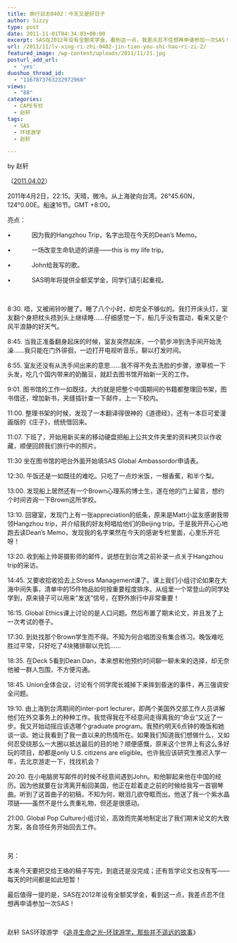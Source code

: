 ```yaml
---
title: 旅行日志0402：今天又是好日子
author: Sizzy
type: post
date: 2011-11-01T04:34:03+00:00
excerpt: SAS在2012年设有全额奖学金，看到这一点，我差点忍不住想再申请参加一次SAS！
url: /2011/11/lv-xing-ri-zhi-0402-jin-tian-you-shi-hao-ri-zi-2/
featured_image: /wp-content/uploads/2011/11/21.jpg
posturl_add_url:
  - 'yes'
duoshuo_thread_id:
  - "1167873763232972960"
views:
  - "88"
categories:
  - CAPE专栏
  - 赵轩
tags:
  - SAS
  - 环球游学
  - 赵轩

---
```

by 赵轩

<p style="text-align: left;" align="center">
  （<a href="http://blog.renren.com/blog/237370372/719794975?frommyblog">2011.04.02</a>）
</p>

2011年4月2日，22:15。天晴，微冷。从上海驶向台湾。26°45.60N，124°0.00E。船速16节。GMT +8:00。

亮点：

•            因为我的Hangzhou Trip，名字出现在今天的Dean&#8217;s Memo。

•            一场改变生命轨迹的讲座——this is my life trip。

•            John给我写的歌。

•            SAS明年将提供全额奖学金，同学们请引起重视。

&nbsp;

8:30. 唔，又被闹铃吵醒了。睡了八个小时，却完全不够似的。我打开床头灯，室友翻个身把枕头捂到头上继续睡……仔细感觉一下，船几乎没有震动，看来又是个风平浪静的好天气。

8:45. 当我正准备翻身起床的时候，室友突然起床，一个箭步冲到洗手间开始洗澡……我只能在门外徘徊，一边打开电视听音乐，聊以打发时间。

8:55. 室友还没有从洗手间出来的意思……我不得不免去洗脸的步骤，潦草梳一下头发，吃几个国内带来的奶酪豆，就赶去图书馆开始新一天的工作。

9:01. 图书馆的工作一如既往，大约就是把整个中国期间的书籍都整理回书架，图书借还，增加新书，夹缝插针查一下邮件，上一下校内。

11:00. 整理书架的时候，发现了一本翻译得很神的《道德经》，还有一本巨可爱漫画版的《庄子》，统统借回来。

11:07. 下班了，开始用新买来的移动硬盘把船上公共文件夹里的资料拷贝以作收藏，顺便回顾我们旅行中的照片。

11:30 坐在图书馆的吧台外面开始填SAS Global Ambassordor申请表。

12:30. 午饭还是一如既往的难吃。只吃了一点炒米饭，一根香蕉，和半个梨。

13:00. 发现船上居然还有一个Brown心理系的博士生，遂在他的门上留言，想约个时间咨询一下Brown这所学校。

13:10. 回寝室，发现门上有一张appreciation的纸条，原来是Matt小盆友感谢我带领Hangzhou trip，并介绍我的好友柯唱给他们的Beijing trip。于是我开开心心地跑去读Dean&#8217;s Memo，发现我的名字果然在今天的感谢专栏里面，心里乐开花呀！

13:20. 收到船上帅哥摄影师的邮件，说想在到台湾之前补录一点关于Hangzhou trip的采访。

14:45. 又要收拾收拾去上Stress Management课了。课上我们小组讨论如果在大海中间失事，清单中的15件物品如何按重要程度排序。从组里一个常登山的同学处学到，原来镜子可以用来“发送”信号，在野外旅行中非常重要！

16:15. Global Ethics课上讨论的是人口问题。然后布置了期末论文，并且发了上一次考试的卷子。

17:30. 到处找那个Brown学生而不得。不知为何合唱团没有集合练习。晚饭难吃胜过平常，只好吃了4块猪排聊以充饥……

18:35. 在Deck 5看到Dean Dan，本来想和他预约时间聊一聊未来的选择，却无奈他被一群人包围，不方便沟通。

18:45. Union全体会议，讨论有个同学爬长城掉下来摔到昏迷的事件，再三强调安全问题。

19:10. 由上海到台湾期间的inter-port lecturer，即两个美国外交部工作人员讲解他们在外交事务上的种种工作。我觉得我在不经意间走得离我的“命业”又近了一步。我又开始动摇应该选哪个graduate program。我预约明天6点钟的晚饭和她谈一谈。她让我看到了我一直以来的热情所在。如果我们知道我们想做什么，又如何忍受绕那么一大圈以抵达最后的目的地？顺便感慨，原来这个世界上有这么多好玩的项目，却都是only U.S. citizens are eligible。也许我应该研究生推迟入学一年，去北京游走一下，找找机会？

20:20. 在小电脑房写邮件的时候不经意间遇到John。和他聊起来他在中国的经历。因为他就要在台湾离开船回美国，他正在趁着走之前的时候给我写一首钢琴曲。听到了这首曲子的初稿，不知为何，眼泪几欲夺眶而出。他送了我一个紫水晶项链——虽然不是什么贵重礼物，但还是很感动。

21:00. Global Pop Culture小组讨论，高效而完美地制定出了我们期末论文的大致方案，各自领任务开始回去工作。

&nbsp;

另：

本来今天要把交给王珞的稿子写完，到底还是没完成；还有哲学论文也没有写——每天的时间都是如此短暂！

最后值得一提的是，SAS在2012年设有全额奖学金，看到这一点，我差点忍不住想再申请参加一次SAS！

&nbsp;

赵轩 SAS环球游学 《[追寻生命之光&#8211;环球游学，那些并不遥远的故事][1]》

 [1]: http://www.capechina.org/2011/07/diaries-zhaoxuan/